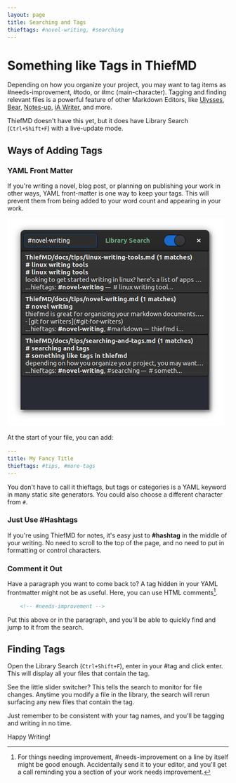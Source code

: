 ```yaml
---
layout: page
title: Searching and Tags
thieftags: #novel-writing, #searching
---
```


# Something like Tags in ThiefMD

Depending on how you organize your project, you may want to tag items as #needs-improvement, #todo, or #mc (main-character). Tagging and finding relevant files is a powerful feature of other Markdown Editors, like [Ulysses](https://ulysses.app/tutorials/keywords), [Bear](https://blog.bear.app/2020/05/getting-started-with-using-and-organizing-tags-in-bear/), [Notes-up](https://flathub.org/apps/details/com.github.philip_scott.notes-up), [iA Writer](https://ia.net/writer/blog/write-to-organize), and more.

ThiefMD doesn't have this yet, but it does have Library Search (`Ctrl+Shift+F`) with a live-update mode.

## Ways of Adding Tags

### YAML Front Matter

If you're writing a novel, blog post, or planning on publishing your work in other ways, YAML front-matter is one way to keep your tags. This will prevent them from being added to your word count and appearing in your work.

<div class="responsive-right-short jonas">
<img src="/images/searching-and-tags/tag-search.png" />
</div>

At the start of your file, you can add:

```yaml
---
title: My Fancy Title
thieftags: #tips, #more-tags
---
```

You don't have to call it thieftags, but tags or categories is a YAML keyword in many static site generators. You could also choose a different character from `#`.

### Just Use #Hashtags

If you're using ThiefMD for notes, it's easy just to **#hashtag** in the middle of your writing. No need to scroll to the top of the page, and no need to put in formatting or control characters.

### Comment it Out

Have a paragraph you want to come back to? A tag hidden in your YAML frontmatter might not be as useful. Here, you can use HTML comments[^fn-or-dont].

[^fn-or-dont]: For things needing improvement, #needs-improvement on a line by itself might be good enough. Accidentally send it to your editor, and you'll get a call reminding you a section of your work needs improvement.

```html
    <!-- #needs-improvement -->
```

Put this above or in the paragraph, and you'll be able to quickly find and jump to it from the search.

## Finding Tags

Open the Library Search (`Ctrl+Shift+F`), enter in your #tag and click enter. This will display all your files that contain the tag.

See the little slider switcher? This tells the search to monitor for file changes. Anytime you modify a file in the library, the search will rerun surfacing any new files that contain the tag.

Just remember to be consistent with your tag names, and you'll be tagging and writing in no time.

Happy Writing!

<div class="clear"></div>